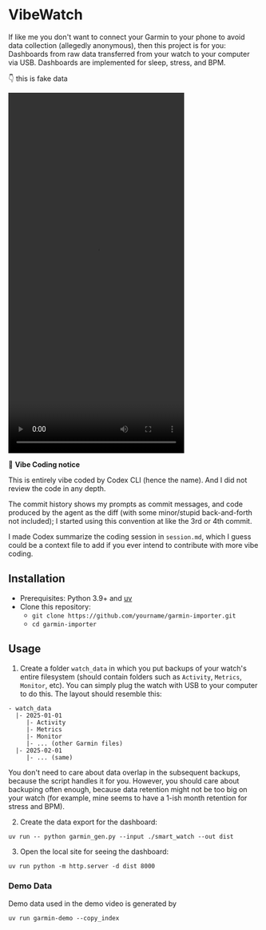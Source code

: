 # VibeWatch

If like me you don't want to connect your Garmin to your phone to avoid data collection (allegedly anonymous), then this project is for you: Dashboards from raw data transferred from your watch to your computer via USB. Dashboards are implemented for sleep, stress, and BPM.

👇 this is fake data

<video src="https://github.com/user-attachments/assets/0a3b6196-2324-4677-8892-961820d35330" width="352" height="720"></video>

🤖 **Vibe Coding notice**

This is entirely vibe coded by Codex CLI (hence the name). And I did not review the code in any depth.

The commit history shows my prompts as commit messages, and code produced by the agent as the diff (with some minor/stupid back-and-forth not included); I started using this convention at like the 3rd or 4th commit.

I made Codex summarize the coding session in `session.md`, which I guess could be a context file to add if you ever intend to contribute with more vibe coding.


## Installation

- Prerequisites: Python 3.9+ and [uv](https://github.com/astral-sh/uv)
- Clone this repository:
  - `git clone https://github.com/yourname/garmin-importer.git`
  - `cd garmin-importer`

## Usage

1. Create a folder `watch_data` in which you put backups of your watch's entire filesystem (should contain folders such as `Activity`, `Metrics`, `Monitor`, etc). You can simply plug the watch with USB to your computer to do this. The layout should resemble this:

```
- watch_data
  |- 2025-01-01
     |- Activity
     |- Metrics
     |- Monitor
     |- ... (other Garmin files)
  |- 2025-02-01
     |- ... (same)
```

You don't need to care about data overlap in the subsequent backups, because the script handles it for you. However, you should care about backuping often enough, because data retention might not be too big on your watch (for example, mine seems to have a 1-ish month retention for stress and BPM).

2. Create the data export for the dashboard:

```
uv run -- python garmin_gen.py --input ./smart_watch --out dist
```

3. Open the local site for seeing the dashboard:

```
uv run python -m http.server -d dist 8000
```

### Demo Data

Demo data used in the demo video is generated by

```
uv run garmin-demo --copy_index
```
